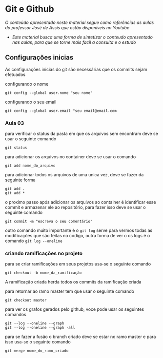 # Git e Github

_O conteúdo apresentado neste material segue como referências as aulas do professor José de Assis que estão disponíveis no Youtube_

- _Este material busca uma forma de sintetizar o conteudo apresentado nas aulas, para que se torne mais facil a consulta e o estudo_

## Configurações inicias 
As configurações inicias do git são necessárias que os commits sejam efetuados

configurando o nome

```git config --global user.nome "seu nome"```

configurando o seu email

```git config --global user.email "seu email@email.com```

### Aula 03

para verificar o status da pasta em que os arquivos sem encontram deve se usar o seguinte comando 

    git status

para adicionar os arquivos no container deve se usar o comando 

    git add nome_do_arquivo

para adicionar todos os arquivos de uma unica vez, deve se fazer da seguinte forma

    git add .
    git add *

o proximo passo após adicionar os arquivos ao container é identificar esse commit e armazenar ele ao repositório, para fazer isso deve se usar o seguinte comando

    git commit -m "escreva o seu comentário"

outro comando muito importante é o ```git log``` serve para vermos todas as modificações que são feitas no código, outra forma de ver o os logs é o comando ```git log --oneline```

### criando ramificações no projeto

para se  criar ramificações em seus projetos usa-se o seguinte comando

```git checkout -b nome_da_ramificação```

A ramificação criada herda todos os commits da ramificação criada

para retornar ao ramo master tem que usar o seguinte comando

    git checkout master

para ver os grafos gerados pelo github, voce pode usar os seguintes comandos

    git --log --oneline --graph
    git --log --oneline --graph -all

para se fazer a fusão o branch criado deve se estar no ramo master e para isso usa-se o seguinte comando

    git merge nome_do_ramo_criado

    

